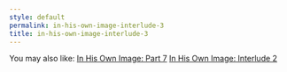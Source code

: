 ```yaml
---
style: default
permalink: in-his-own-image-interlude-3
title: in-his-own-image-interlude-3
---
```

You may also like:
[In His Own Image: Part 7](http://scp-wiki.net/in-his-own-image-part-7)
[In His Own Image: Interlude 2](http://scp-wiki.net/in-his-own-image-interlude-2)